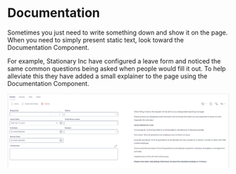# Documentation

Sometimes you just need to write something down and show it on the page. When you need to simply present static text, look toward the Documentation Component.

For example, Stationary Inc have configured a leave form and noticed the same common questions being asked when people would fill it out. To help alleviate this they have added a small explainer to the page using the Documentation Component.

![Example documentation on a leave form page](<Example Documentation.png>)


